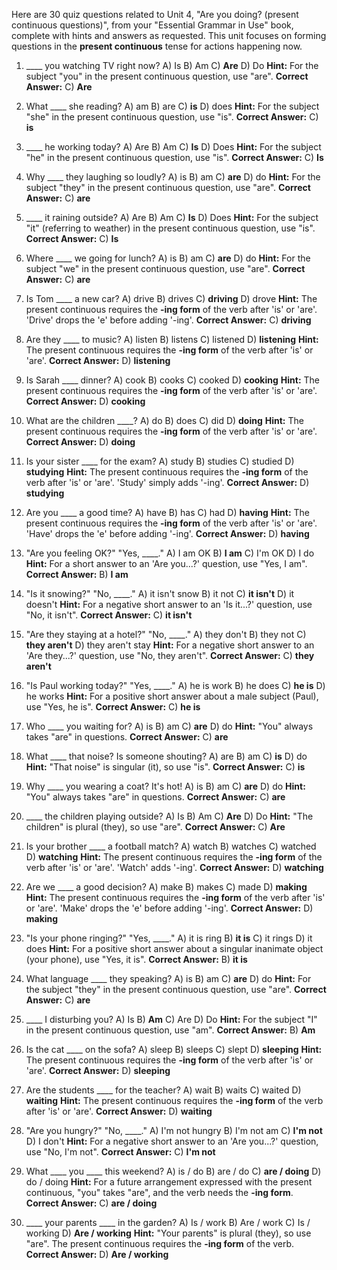 Here are 30 quiz questions related to Unit 4, "Are you doing? (present continuous questions)", from your "Essential Grammar in Use" book, complete with hints and answers as requested. This unit focuses on forming questions in the **present continuous** tense for actions happening now.

1.  ____ you watching TV right now?
    A) Is
    B) Am
    C) **Are**
    D) Do
    **Hint:** For the subject "you" in the present continuous question, use "are".
    ****Correct Answer:**** C) **Are**

2.  What ____ she reading?
    A) am
    B) are
    C) **is**
    D) does
    **Hint:** For the subject "she" in the present continuous question, use "is".
    ****Correct Answer:**** C) **is**

3.  ____ he working today?
    A) Are
    B) Am
    C) **Is**
    D) Does
    **Hint:** For the subject "he" in the present continuous question, use "is".
    ****Correct Answer:**** C) **Is**

4.  Why ____ they laughing so loudly?
    A) is
    B) am
    C) **are**
    D) do
    **Hint:** For the subject "they" in the present continuous question, use "are".
    ****Correct Answer:**** C) **are**

5.  ____ it raining outside?
    A) Are
    B) Am
    C) **Is**
    D) Does
    **Hint:** For the subject "it" (referring to weather) in the present continuous question, use "is".
    ****Correct Answer:**** C) **Is**

6.  Where ____ we going for lunch?
    A) is
    B) am
    C) **are**
    D) do
    **Hint:** For the subject "we" in the present continuous question, use "are".
    ****Correct Answer:**** C) **are**

7.  Is Tom ____ a new car?
    A) drive
    B) drives
    C) **driving**
    D) drove
    **Hint:** The present continuous requires the **-ing form** of the verb after 'is' or 'are'. 'Drive' drops the 'e' before adding '-ing'.
    ****Correct Answer:**** C) **driving**

8.  Are they ____ to music?
    A) listen
    B) listens
    C) listened
    D) **listening**
    **Hint:** The present continuous requires the **-ing form** of the verb after 'is' or 'are'.
    ****Correct Answer:**** D) **listening**

9.  Is Sarah ____ dinner?
    A) cook
    B) cooks
    C) cooked
    D) **cooking**
    **Hint:** The present continuous requires the **-ing form** of the verb after 'is' or 'are'.
    ****Correct Answer:**** D) **cooking**

10. What are the children ____?
    A) do
    B) does
    C) did
    D) **doing**
    **Hint:** The present continuous requires the **-ing form** of the verb after 'is' or 'are'.
    ****Correct Answer:**** D) **doing**

11. Is your sister ____ for the exam?
    A) study
    B) studies
    C) studied
    D) **studying**
    **Hint:** The present continuous requires the **-ing form** of the verb after 'is' or 'are'. 'Study' simply adds '-ing'.
    ****Correct Answer:**** D) **studying**

12. Are you ____ a good time?
    A) have
    B) has
    C) had
    D) **having**
    **Hint:** The present continuous requires the **-ing form** of the verb after 'is' or 'are'. 'Have' drops the 'e' before adding '-ing'.
    ****Correct Answer:**** D) **having**

13. "Are you feeling OK?" "Yes, ____."
    A) I am OK
    B) **I am**
    C) I'm OK
    D) I do
    **Hint:** For a short answer to an 'Are you...?' question, use "Yes, I am".
    ****Correct Answer:**** B) **I am**

14. "Is it snowing?" "No, ____."
    A) it isn't snow
    B) it not
    C) **it isn't**
    D) it doesn't
    **Hint:** For a negative short answer to an 'Is it...?' question, use "No, it isn't".
    ****Correct Answer:**** C) **it isn't**

15. "Are they staying at a hotel?" "No, ____."
    A) they don't
    B) they not
    C) **they aren't**
    D) they aren't stay
    **Hint:** For a negative short answer to an 'Are they...?' question, use "No, they aren't".
    ****Correct Answer:**** C) **they aren't**

16. "Is Paul working today?" "Yes, ____."
    A) he is work
    B) he does
    C) **he is**
    D) he works
    **Hint:** For a positive short answer about a male subject (Paul), use "Yes, he is".
    ****Correct Answer:**** C) **he is**

17. Who ____ you waiting for?
    A) is
    B) am
    C) **are**
    D) do
    **Hint:** "You" always takes "are" in questions.
    ****Correct Answer:**** C) **are**

18. What ____ that noise? Is someone shouting?
    A) are
    B) am
    C) **is**
    D) do
    **Hint:** "That noise" is singular (it), so use "is".
    ****Correct Answer:**** C) **is**

19. Why ____ you wearing a coat? It's hot!
    A) is
    B) am
    C) **are**
    D) do
    **Hint:** "You" always takes "are" in questions.
    ****Correct Answer:**** C) **are**

20. ____ the children playing outside?
    A) Is
    B) Am
    C) **Are**
    D) Do
    **Hint:** "The children" is plural (they), so use "are".
    ****Correct Answer:**** C) **Are**

21. Is your brother ____ a football match?
    A) watch
    B) watches
    C) watched
    D) **watching**
    **Hint:** The present continuous requires the **-ing form** of the verb after 'is' or 'are'. 'Watch' adds '-ing'.
    ****Correct Answer:**** D) **watching**

22. Are we ____ a good decision?
    A) make
    B) makes
    C) made
    D) **making**
    **Hint:** The present continuous requires the **-ing form** of the verb after 'is' or 'are'. 'Make' drops the 'e' before adding '-ing'.
    ****Correct Answer:**** D) **making**

23. "Is your phone ringing?" "Yes, ____."
    A) it is ring
    B) **it is**
    C) it rings
    D) it does
    **Hint:** For a positive short answer about a singular inanimate object (your phone), use "Yes, it is".
    ****Correct Answer:**** B) **it is**

24. What language ____ they speaking?
    A) is
    B) am
    C) **are**
    D) do
    **Hint:** For the subject "they" in the present continuous question, use "are".
    ****Correct Answer:**** C) **are**

25. ____ I disturbing you?
    A) Is
    B) **Am**
    C) Are
    D) Do
    **Hint:** For the subject "I" in the present continuous question, use "am".
    ****Correct Answer:**** B) **Am**

26. Is the cat ____ on the sofa?
    A) sleep
    B) sleeps
    C) slept
    D) **sleeping**
    **Hint:** The present continuous requires the **-ing form** of the verb after 'is' or 'are'.
    ****Correct Answer:**** D) **sleeping**

27. Are the students ____ for the teacher?
    A) wait
    B) waits
    C) waited
    D) **waiting**
    **Hint:** The present continuous requires the **-ing form** of the verb after 'is' or 'are'.
    ****Correct Answer:**** D) **waiting**

28. "Are you hungry?" "No, ____."
    A) I'm not hungry
    B) I'm not am
    C) **I'm not**
    D) I don't
    **Hint:** For a negative short answer to an 'Are you...?' question, use "No, I'm not".
    ****Correct Answer:**** C) **I'm not**

29. What ____ you ____ this weekend?
    A) is / do
    B) are / do
    C) **are / doing**
    D) do / doing
    **Hint:** For a future arrangement expressed with the present continuous, "you" takes "are", and the verb needs the **-ing form**.
    ****Correct Answer:**** C) **are / doing**

30. ____ your parents ____ in the garden?
    A) Is / work
    B) Are / work
    C) Is / working
    D) **Are / working**
    **Hint:** "Your parents" is plural (they), so use "are". The present continuous requires the **-ing form** of the verb.
    ****Correct Answer:**** D) **Are / working**